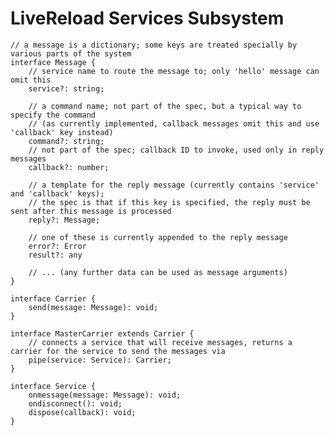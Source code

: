 # LiveReload Services Subsystem

    // a message is a dictionary; some keys are treated specially by various parts of the system
    interface Message {
        // service name to route the message to; only 'hello' message can omit this
        service?: string;

        // a command name; not part of the spec, but a typical way to specify the command
        // (as currently implemented, callback messages omit this and use 'callback' key instead)
        command?: string;
        // not part of the spec; callback ID to invoke, used only in reply messages
        callback?: number;

        // a template for the reply message (currently contains 'service' and 'callback' keys);
        // the spec is that if this key is specified, the reply must be sent after this message is processed
        reply?: Message;

        // one of these is currently appended to the reply message
        error?: Error
        result?: any

        // ... (any further data can be used as message arguments)
    }

    interface Carrier {
        send(message: Message): void;
    }

    interface MasterCarrier extends Carrier {
        // connects a service that will receive messages, returns a carrier for the service to send the messages via
        pipe(service: Service): Carrier;
    }

    interface Service {
        onmessage(message: Message): void;
        ondisconnect(): void;
        dispose(callback): void;
    }
